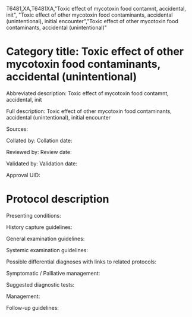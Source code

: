 T6481,XA,T6481XA,"Toxic effect of mycotoxin food contamnt, accidental, init", "Toxic effect of other mycotoxin food contaminants, accidental (unintentional), initial encounter","Toxic effect of other mycotoxin food contaminants, accidental (unintentional)"
# Category title: Toxic effect of other mycotoxin food contaminants, accidental (unintentional)

Abbreviated description: Toxic effect of mycotoxin food contamnt, accidental, init

Full description: Toxic effect of other mycotoxin food contaminants, accidental (unintentional), initial encounter

Sources:

Collated by:
Collation date:

Reviewed by:
Review date:

Validated by:
Validation date:

Approval UID:

# Protocol description

Presenting conditions:

History capture guidelines:

General examination guidelines:

Systemic examination guidelines:

Possible differential diagnoses with links to related protocols:

Symptomatic / Palliative management:

Suggested diagnostic tests:

Management:

Follow-up guidelines:

